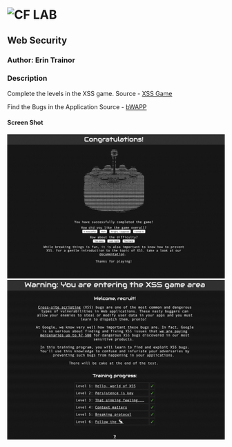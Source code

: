 ![CF](http://i.imgur.com/7v5ASc8.png) LAB
=================================================

## Web Security
### Author: Erin Trainor

### Description
Complete the levels in the XSS game. 
Source - [XSS Game](https://xss-game.appspot.com/)

Find the Bugs in the Application
Source - [bWAPP](http://www.itsecgames.com/)

#### Screen Shot
![Game Screen Shot](screenshot.jpg)
![Completion Screenshot](complete.jpg)


